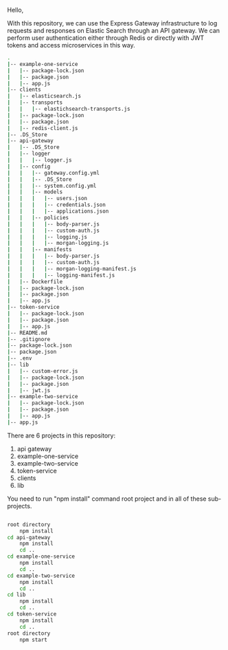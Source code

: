 Hello,

With this repository, we can use the Express Gateway infrastructure to log requests and responses on Elastic Search through an API gateway. We can perform user authentication either through Redis or directly with JWT tokens and access microservices in this way.



```bash
.
|-- example-one-service
|   |-- package-lock.json
|   |-- package.json
|   |-- app.js
|-- clients
|   |-- elasticsearch.js
|   |-- transports
|   |   |-- elastichsearch-transports.js
|   |-- package-lock.json
|   |-- package.json
|   |-- redis-client.js
|-- .DS_Store
|-- api-gateway
|   |-- .DS_Store
|   |-- logger
|   |   |-- logger.js
|   |-- config
|   |   |-- gateway.config.yml
|   |   |-- .DS_Store
|   |   |-- system.config.yml
|   |   |-- models
|   |   |   |-- users.json
|   |   |   |-- credentials.json
|   |   |   |-- applications.json
|   |   |-- policies
|   |   |   |-- body-parser.js
|   |   |   |-- custom-auth.js
|   |   |   |-- logging.js
|   |   |   |-- morgan-logging.js
|   |   |-- manifests
|   |   |   |-- body-parser.js
|   |   |   |-- custom-auth.js
|   |   |   |-- morgan-logging-manifest.js
|   |   |   |-- logging-manifest.js
|   |-- Dockerfile
|   |-- package-lock.json
|   |-- package.json
|   |-- app.js
|-- token-service
|   |-- package-lock.json
|   |-- package.json
|   |-- app.js
|-- README.md
|-- .gitignore
|-- package-lock.json
|-- package.json
|-- .env
|-- lib
|   |-- custom-error.js
|   |-- package-lock.json
|   |-- package.json
|   |-- jwt.js
|-- example-two-service
|   |-- package-lock.json
|   |-- package.json
|   |-- app.js
|-- app.js
```


There are 6 projects in this repository:

1. api gateway
2. example-one-service
3. example-two-service
4. token-service
5. clients
6. lib

You need to run "npm install" command root project and  in all of these sub-projects.

```bash

root directory
    npm install
cd api-gateway 
    npm install
    cd ..
cd example-one-service
    npm install
    cd ..
cd example-two-service
    npm install
    cd ..
cd lib
    npm install
    cd ..
cd token-service
    npm install
    cd ..
root directory 
    npm start
```





